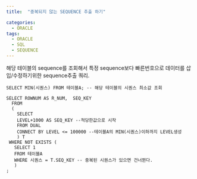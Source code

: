 ```yaml
---
title:  "중복되지 않는 SEQUENCE 추출 하기"

categories:
  - ORACLE
tags:
  - ORACLE
  - SQL
  - SEQUENCE
---
```



해당 테이블의 sequence를 조회해서
특정 sequence보다 빠른번호으로 데이터를 삽입/수정하기위한 sequence추출 쿼리.

```
SELECT MIN(시퀀스) FROM 테이블A; -- 해당 테이블의 시퀀스 최소값 조회

SELECT ROWNUM AS R_NUM,  SEQ_KEY
  FROM
  (
    SELECT
    LEVEL+1000 AS SEQ_KEY --적당한값으로 시작
    FROM DUAL
    CONNECT BY LEVEL <= 100000 --테이블A의 MIN(시퀀스)이하까지 LEVEL생성
    ) T
 WHERE NOT EXISTS (
   SELECT 1
   FROM 테이블A
   WHERE 시퀀스 = T.SEQ_KEY -- 중복된 시퀀스가 있으면 건너뛴다.
   )
;
```
